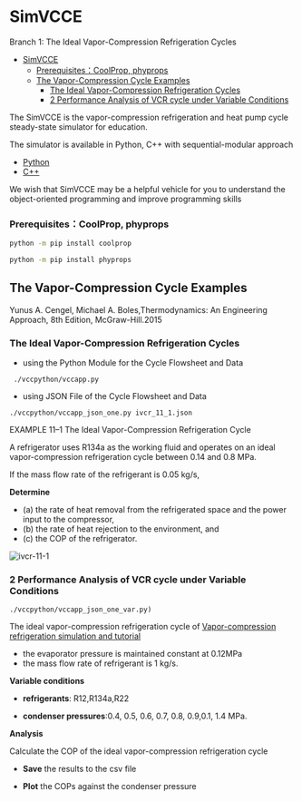 # SimVCCE

Branch 1: The Ideal Vapor-Compression Refrigeration Cycles

- [SimVCCE](#simvcce)
    - [Prerequisites：CoolProp, phyprops](#prerequisitescoolprop-phyprops)
  - [The Vapor-Compression Cycle Examples](#the-vapor-compression-cycle-examples)
    - [The Ideal Vapor-Compression Refrigeration Cycles](#the-ideal-vapor-compression-refrigeration-cycles)
    - [2 Performance Analysis of VCR cycle under Variable Conditions](#2-performance-analysis-of-vcr-cycle-under-variable-conditions)
  
The SimVCCE is the vapor-compression refrigeration and heat pump cycle steady-state simulator for education.

The simulator is available in Python, C++ with sequential-modular approach
  
  *  [Python](./vccpython)
  *  [C++](./vcccpp)

We wish that SimVCCE may be a helpful vehicle for you to understand the object-oriented programming and improve programming skills

### Prerequisites：CoolProp, phyprops

```bash
python -m pip install coolprop
```

```bash
python -m pip install phyprops
```

## The Vapor-Compression Cycle Examples

Yunus A. Cengel, Michael A. Boles,Thermodynamics: An Engineering Approach, 8th Edition, McGraw-Hill.2015

### The Ideal Vapor-Compression Refrigeration Cycles

* using the Python Module for the Cycle Flowsheet and Data

```
 ./vccpython/vccapp.py 
```
* using JSON File of the Cycle Flowsheet and Data

```
./vccpython/vccapp_json_one.py ivcr_11_1.json
```

EXAMPLE 11–1 The Ideal Vapor-Compression Refrigeration  Cycle

A refrigerator uses R134a as the working fluid and operates on an ideal vapor-compression refrigeration cycle between 0.14 and 0.8 MPa.

If the mass flow rate of the refrigerant is 0.05 kg/s, 

**Determine** 

* (a) the rate of heat removal from the refrigerated space and the power input to the compressor,
* (b) the rate of heat rejection to the environment, and 
* (c) the COP of the refrigerator.

![ivcr-11-1](./img/ivcr_11_1.jpg)

### 2 Performance Analysis of VCR cycle under Variable Conditions

```
./vccpython/vccapp_json_one_var.py)
```
The ideal vapor-compression refrigeration cycle of [Vapor-compression refrigeration simulation and tutorial](https://peer.asee.org/vapor-compression-refrigeration-simulation-and-tutorial.pdf)

* the evaporator pressure is maintained constant at 0.12MPa
* the mass flow rate of refrigerant is 1 kg/s.

**Variable conditions**

* **refrigerants**: R12,R134a,R22

* **condenser pressures**:0.4, 0.5, 0.6, 0.7, 0.8, 0.9,0.1, 1.4 MPa.

**Analysis**

Calculate the COP of the ideal vapor-compression refrigeration cycle 

* **Save** the results to the csv file

* **Plot** the COPs against the condenser pressure

